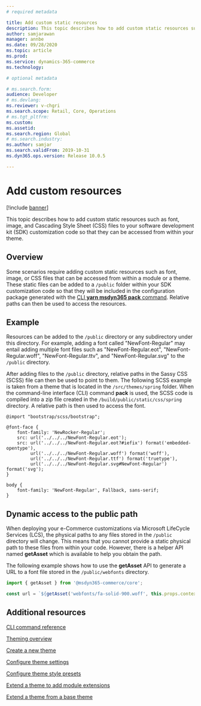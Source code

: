 ```yaml
---
# required metadata

title: Add custom static resources
description: This topic describes how to add custom static resources such as font, image, and CSS files to your SDK customization code so that they can be accessed from within your theme.
author: samjarawan
manager: annbe
ms.date: 09/28/2020
ms.topic: article
ms.prod: 
ms.service: dynamics-365-commerce
ms.technology: 

# optional metadata

# ms.search.form: 
audience: Developer
# ms.devlang: 
ms.reviewer: v-chgri
ms.search.scope: Retail, Core, Operations
# ms.tgt_pltfrm: 
ms.custom: 
ms.assetid: 
ms.search.region: Global
# ms.search.industry: 
ms.author: samjar
ms.search.validFrom: 2019-10-31
ms.dyn365.ops.version: Release 10.0.5

---
```

# Add custom resources

[!include [banner](../includes/banner.md)]

This topic describes how to add custom static resources such as font, image, and Cascading Style Sheet (CSS) files to your software development kit (SDK) customization code so that they can be accessed from within your theme.

## Overview

Some scenarios require adding custom static resources such as font, image, or CSS files that can be accessed from within a module or a theme. These static files can be added to a ```/public``` folder within your SDK customization code so that they will be included in the configuration package generated with the [CLI **yarn msdyn365 pack** command](cli-command-reference.md#pack). Relative paths can then be used to access the resources.

## Example

Resources can be added to the ```/public``` directory or any subdirectory under this directory. For example, adding a font called "NewFont-Regular" may entail adding multiple font files such as "NewFont-Regular.eot", "NewFont-Regular.woff", "NewFont-Regular.ttv", and "NewFont-Regular.svg" to the ```/public``` directory.

After adding files to the ```/public``` directory, relative paths in the Sassy CSS (SCSS) file can then be used to point to them. The following SCSS example is taken from a theme that is located in the ```/src/themes/spring``` folder. When the command-line interface (CLI) command **pack** is used, the SCSS code is compiled into a zip file created in the ```/build/public/static/css/spring``` directory. A relative path is then used to access the font.

```
@import "bootstrap/scss/bootstrap";

@font-face {
    font-family: 'NewRocker-Regular';
    src: url('../../../NewFont-Regular.eot');
    src: url('../../../NewFont-Regular.eot?#iefix') format('embedded-opentype'),
         url('../../../NewFont-Regular.woff') format('woff'),
         url('../../../NewFont-Regular.ttf') format('truetype'),
         url('../../../NewFont-Regular.svg#NewFont-Regular') format('svg');
}

body {
    font-family: 'NewFont-Regular', Fallback, sans-serif;
}
```

## Dynamic access to the public path

When deploying your e-Commerce customizations via Microsoft LifeCycle Services (LCS), the physical paths to any files stored in the ```/public``` directory will change. This means that you cannot provide a static physical path to these files from within your code. However, there is a helper API named **getAsset** which is available to help you obtain the path.

The following example shows how to use the **getAsset** API to generate a URL to a font file stored in the ```/public/webfonts``` directory.

```typescript
import { getAsset } from '@msdyn365-commerce/core';

const url = `${getAsset('webfonts/fa-solid-900.woff', this.props.context.request)}`;
```

## Additional resources

[CLI command reference](cli-command-reference.md)

[Theming overview](theming.md)

[Create a new theme](create-theme.md)

[Configure theme settings](configure-theme-settings.md)

[Configure theme style presets](theme-style-presets.md)

[Extend a theme to add module extensions](theme-module-extensions.md)

[Extend a theme from a base theme](extend-theme.md)
